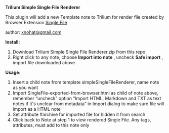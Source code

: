 **Trilium Simple Single File Renderer**

This plugin will add a new Template note to Trilium for render file created by Browser Extension [Single File](https://github.com/gildas-lormeau/SingleFile)

author: xnohat@gmail.com

**Install:**
1. Download Trilium Simple Single File Renderer.zip from this repo
2. Right click to any note, choose **Import into note** , uncheck **Safe import** , import file downloaded above

**Usage:**

1. Insert a child note from template simpleSingleFileRenderer, name note as you want
2. Import SingleFile-exported-from-browser.html as child of note above, remember “uncheck” option “Import HTML, Markdown and TXT as text notes if it's unclear from metadata” in Import dialog to make sure file will import as a HTML note
3. Set attribute #archive for imported file for hidden it from search
4. Click back to Note at step 1 to view rendered Single File. Any tags, attributes, must add to this note only
